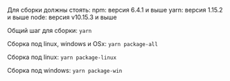 Для сборки должны стоять:
npm: версия 6.4.1 и выше
yarn: версия 1.15.2 и выше
node: версия v10.15.3 и выше

Общий шаг для сборки:
`yarn`

Сборка под linux, windows и OSx:
`yarn package-all`

Сборка под linux: `yarn package-linux`

Сборка под windows: `yarn package-win`
